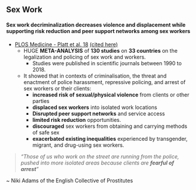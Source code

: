## Sex Work

#### Sex work decriminalization decreases violence and displacement while supporting risk reduction and peer support networks among sex workers

*   [PLOS Medicine - Platt et al. 18](https://journals.plos.org/plosmedicine/article?id=10.1371/journal.pmed.1002680) [(cited here)](https://www.reuters.com/article/us-global-women-prostitution/legalizing-prostitution-lowers-violence-and-disease-report-says-idUSKBN1OA28N)
    *   HUGE **META-ANALYSIS** of **130 studies** on **33 countries** on the legalization and policing of sex work and workers.
        *   Studies were published in scientific journals between 1990 to 2018.
    *   It showed that in contexts of criminalisation, the threat and enactment of police harassment, repressive policing, and arrest of sex workers or their clients:
        *   **increased risk of sexual/physical violence** from clients or other parties
        *   **displaced sex workers** into isolated work locations
        *   **Disrupted peer support networks** and service access
        *   **limited risk reduction** opportunities.
        *   **discouraged** sex workers from obtaining and carrying methods of safe sex
        *   **exacerbated existing inequalities** experienced by transgender, migrant, and drug-using sex workers.
 > *“Those of us who work on the street are running from the police, pushed into more isolated areas because clients are **fearful of arrest**”*
 
 ~ Niki Adams of the English Collective of Prostitutes
